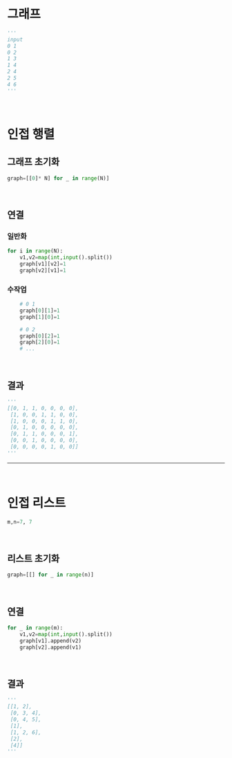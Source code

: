 # 그래프

```python
'''
input
0 1
0 2
1 3 
1 4
2 4
2 5 
4 6 
'''
```

<br/>

# 인접 행렬
## 그래프 초기화
```python
graph=[[0]* N] for _ in range(N)]
```
<br/>

## 연결
### 일반화
```python
for i in range(N):
    v1,v2=map(int,input().split())
    graph[v1][v2]=1
    graph[v2][v1]=1
```

### 수작업
```python
    # 0 1
    graph[0][1]=1
    graph[1][0]=1

    # 0 2
    graph[0][2]=1
    graph[2][0]=1
    # ...
```
<br/>

## 결과
```python
'''
[[0, 1, 1, 0, 0, 0, 0],
 [1, 0, 0, 1, 1, 0, 0],
 [1, 0, 0, 0, 1, 1, 0], 
 [0, 1, 0, 0, 0, 0, 0], 
 [0, 1, 1, 0, 0, 0, 1], 
 [0, 0, 1, 0, 0, 0, 0], 
 [0, 0, 0, 0, 1, 0, 0]]
'''
```

---
<br/>

# 인접 리스트
```python
m,n=7, 7
```
<br/>

## 리스트 초기화
```python
graph=[[] for _ in range(n)] 
```

<br/>

## 연결
```python
for _ in range(m):
    v1,v2=map(int,input().split())
    graph[v1].append(v2)
    graph[v2].append(v1)
```
<br/>

## 결과
```python
'''
[[1, 2], 
 [0, 3, 4], 
 [0, 4, 5],
 [1], 
 [1, 2, 6], 
 [2], 
 [4]]
'''
```